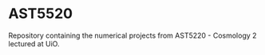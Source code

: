 # AST5520
Repository containing the numerical projects from AST5220 - Cosmology 2 lectured at UiO. 
